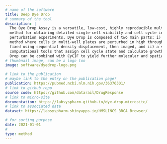 ```yaml
---
# name of the software
title: Deep Dye Drop
# summary of the tool
description: |
  The Dye Drop Assay is a versatile, low-cost, highly reproducible multiplexed microscopy
  method for obtaining detailed single-cell viability and cell cycle information from
  perturbation experiments. Dye Drop is composed of two main parts: i) an experimental
  method where cells in multi-well plates are perturbed in high throughput, stained, and
  fixed using sequential density displacement, then imaged, and ii) a set of associated
  computational tools that assign cell cycle state and calculate growth rate metrics. Dye
  Drop can be combined with CyCIF to yield further molecular and spatial information.
# thumbnail image, can be a logo too
image: software/dyedrop-logo.png

# link to the publication
# maybe link to the entry on the publication page?
publication: https://pubmed.ncbi.nlm.nih.gov/36376301/
# link to github repo
source code: https://github.com/datarail/DrugResponse
# link to micro-site
documentation: https://labsyspharm.github.io/dye-drop-microsite/
# link to associated data
dataset: https://labsyspharm.shinyapps.io/HMSLINCS_BRCA_Browser/

# for sorting purpose
date: 2021-01-01
#
type: method
---
```

